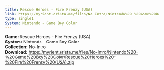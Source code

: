```yaml
---
title: Rescue Heroes - Fire Frenzy (USA)
link: https://myrient.erista.me/files/No-Intro/Nintendo%20-%20Game%20Boy%20Color/Rescue%20Heroes%20-%20Fire%20Frenzy%20(USA).zip
type: single1
System: Nintendo - Game Boy Color
---
```

<b>Game:</b> Rescue Heroes - Fire Frenzy (USA)<br>
<b>System:</b> Nintendo - Game Boy Color<br>
<b>Collection:</b> No-Intro<br>
<b>Download:</b> https://myrient.erista.me/files/No-Intro/Nintendo%20-%20Game%20Boy%20Color/Rescue%20Heroes%20-%20Fire%20Frenzy%20(USA).zip